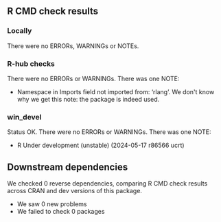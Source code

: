 ## R CMD check results

### Locally

There were no ERRORs, WARNINGs or NOTEs.

### R-hub checks

There were no ERRORs or WARNINGs.
There was one NOTE:

- Namespace in Imports field not imported from: ‘rlang’.
We don't know why we get this note: the package is indeed used.

### win_devel

Status OK. There were no ERRORs or WARNINGs. There was one NOTE:

- R Under development (unstable) (2024-05-17 r86566 ucrt)

## Downstream dependencies

We checked 0 reverse dependencies, comparing R CMD check results across CRAN and dev versions of this package.

 * We saw 0 new problems
 * We failed to check 0 packages
